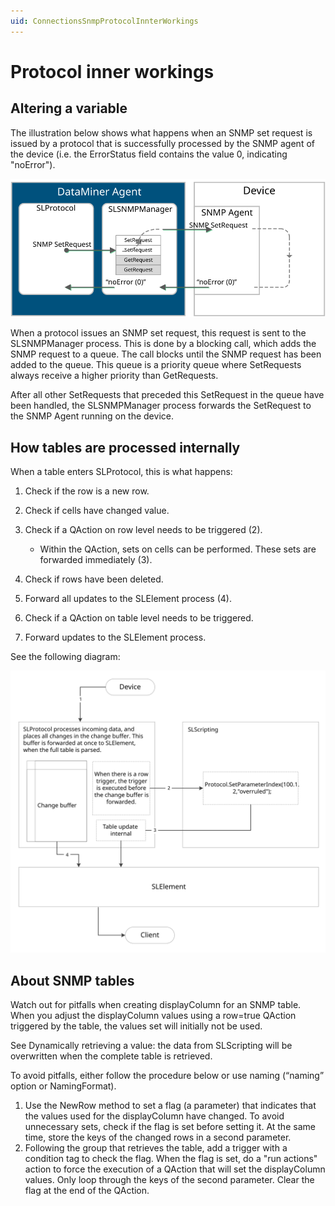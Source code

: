 ```yaml
---
uid: ConnectionsSnmpProtocolInnterWorkings
---
```


# Protocol inner workings

## Altering a variable

The illustration below shows what happens when an SNMP set request is issued by a protocol that is successfully processed by the SNMP agent of the device (i.e. the ErrorStatus field contains the value 0, indicating "noError").

![alt text](../../images/DMA_-_SNMP_Device_parameter_SetRequest.svg "DataMiner Agent inner workings – altering a variable via SNMP")

When a protocol issues an SNMP set request, this request is sent to the SLSNMPManager process. This is done by a blocking call, which adds the SNMP request to a queue. The call blocks until the SNMP request has been added to the queue. This queue is a priority queue where SetRequests always receive a higher priority than GetRequests.

After all other SetRequests that preceded this SetRequest in the queue have been handled, the SLSNMPManager process forwards the SetRequest to the SNMP Agent running on the device.

## How tables are processed internally

When a table enters SLProtocol, this is what happens:

1. Check if the row is a new row.
1. Check if cells have changed value.
1. Check if a QAction on row level needs to be triggered (2).

    - Within the QAction, sets on cells can be performed. These sets are forwarded immediately (3).

1. Check if rows have been deleted.
1. Forward all updates to the SLElement process (4).
1. Check if a QAction on table level needs to be triggered.
1. Forward updates to the SLElement process.

See the following diagram:

![alt text](../../images/ProcessingTables.svg "How tables are processed internally")

## About SNMP tables

Watch out for pitfalls when creating displayColumn for an SNMP table. When you adjust the displayColumn values using a row=true QAction triggered by the table, the values set will initially not be used.

See Dynamically retrieving a value: the data from SLScripting will be overwritten when the complete table is retrieved.

To avoid pitfalls, either follow the procedure below or use naming (“naming” option or NamingFormat).

1. Use the NewRow method to set a flag (a parameter) that indicates that the values used for the displayColumn have changed. To avoid unnecessary sets, check if the flag is set before setting it. At the same time, store the keys of the changed rows in a second parameter.
1. Following the group that retrieves the table, add a trigger with a condition tag to check the flag. When the flag is set, do a "run actions" action to force the execution of a QAction that will set the displayColumn values. Only loop through the keys of the second parameter. Clear the flag at the end of the QAction.
